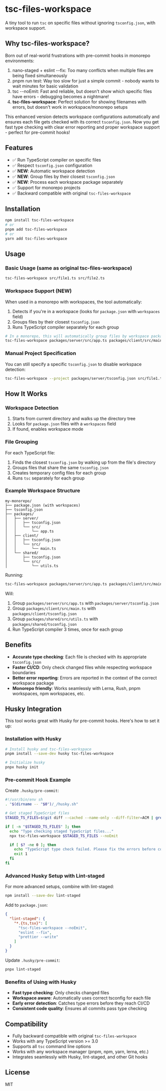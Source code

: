 # tsc-files-workspace

A tiny tool to run `tsc` on specific files without ignoring `tsconfig.json`, with workspace support.

## Why tsc-files-workspace?

Born out of real-world frustrations with pre-commit hooks in monorepo environments:

1. nano-staged + eslint --fix: Too many conflicts when multiple files are being fixed simultaneously
2. pnpm run test: Way too slow for just a simple commit - nobody wants to wait minutes for basic validation
3. tsc --noEmit: Fast and reliable, but doesn't show which specific files have errors - debugging becomes a nightmare!
4. **tsc-files-workspace**: Perfect solution for showing filenames with errors, but doesn't work in workspace/monorepo setups

This enhanced version detects workspace configurations automatically and ensures each file gets checked with its correct `tsconfig.json`. Now you get fast type checking with clear error reporting and proper workspace support - perfect for pre-commit hooks!

## Features

- ✅ Run TypeScript compiler on specific files
- ✅ Respect `tsconfig.json` configuration
- ✅ **NEW**: Automatic workspace detection
- ✅ **NEW**: Group files by their closest `tsconfig.json`
- ✅ **NEW**: Process each workspace package separately
- ✅ Support for monorepo projects
- ✅ Backward compatible with original `tsc-files-workspace`

## Installation

```bash
npm install tsc-files-workspace
# or
pnpm add tsc-files-workspace
# or
yarn add tsc-files-workspace
```

## Usage

### Basic Usage (same as original tsc-files-workspace)

```bash
tsc-files-workspace src/file1.ts src/file2.ts
```

### Workspace Support (NEW)

When used in a monorepo with workspaces, the tool automatically:

1. Detects if you're in a workspace (looks for `package.json` with `workspaces` field)
2. Groups files by their closest `tsconfig.json`
3. Runs TypeScript compiler separately for each group

```bash
# In a monorepo, this will automatically group files by workspace packages
tsc-files-workspace packages/server/src/app.ts packages/client/src/main.ts packages/shared/src/utils.ts
```

### Manual Project Specification

You can still specify a specific `tsconfig.json` to disable workspace detection:

```bash
tsc-files-workspace --project packages/server/tsconfig.json src/file1.ts src/file2.ts
```

## How It Works

### Workspace Detection

1. Starts from current directory and walks up the directory tree
2. Looks for `package.json` files with a `workspaces` field
3. If found, enables workspace mode

### File Grouping

For each TypeScript file:

1. Finds the closest `tsconfig.json` by walking up from the file's directory
2. Groups files that share the same `tsconfig.json`
3. Creates temporary config files for each group
4. Runs `tsc` separately for each group

### Example Workspace Structure

```
my-monorepo/
├── package.json (with workspaces)
├── tsconfig.json
├── packages/
│   ├── server/
│   │   ├── tsconfig.json
│   │   └── src/
│   │       └── app.ts
│   ├── client/
│   │   ├── tsconfig.json
│   │   └── src/
│   │       └── main.ts
│   └── shared/
│       ├── tsconfig.json
│       └── src/
│           └── utils.ts
```

Running:

```bash
tsc-files-workspace packages/server/src/app.ts packages/client/src/main.ts packages/shared/src/utils.ts
```

Will:

1. Group `packages/server/src/app.ts` with `packages/server/tsconfig.json`
2. Group `packages/client/src/main.ts` with `packages/client/tsconfig.json`
3. Group `packages/shared/src/utils.ts` with `packages/shared/tsconfig.json`
4. Run TypeScript compiler 3 times, once for each group

## Benefits

- **Accurate type checking**: Each file is checked with its appropriate `tsconfig.json`
- **Faster CI/CD**: Only check changed files while respecting workspace boundaries
- **Better error reporting**: Errors are reported in the context of the correct workspace package
- **Monorepo friendly**: Works seamlessly with Lerna, Rush, pnpm workspaces, npm workspaces, etc.

## Husky Integration

This tool works great with Husky for pre-commit hooks. Here's how to set it up:

### Installation with Husky

```bash
# Install husky and tsc-files-workspace
pnpm install --save-dev husky tsc-files-workspace

# Initialize husky
pnpx husky init
```

### Pre-commit Hook Example

Create `.husky/pre-commit`:

```bash
#!/usr/bin/env sh
. "$(dirname -- "$0")/_/husky.sh"

# Get staged TypeScript files
STAGED_TS_FILES=$(git diff --cached --name-only --diff-filter=ACM | grep -E '\.(ts|tsx)$')

if [ -n "$STAGED_TS_FILES" ]; then
  echo "Type checking staged TypeScript files..."
  npx tsc-files-workspace $STAGED_TS_FILES --noEmit

  if [ $? -ne 0 ]; then
    echo "TypeScript type check failed. Please fix the errors before committing."
    exit 1
  fi
fi
```

### Advanced Husky Setup with Lint-staged

For more advanced setups, combine with lint-staged:

```bash
npm install --save-dev lint-staged
```

Add to `package.json`:

```json
{
  "lint-staged": {
    "*.{ts,tsx}": [
      "tsc-files-workspace --noEmit",
      "eslint --fix",
      "prettier --write"
    ]
  }
}
```

Update `.husky/pre-commit`:

```bash
pnpx lint-staged
```

### Benefits of Using with Husky

- **Fast type checking**: Only checks changed files
- **Workspace aware**: Automatically uses correct tsconfig for each file
- **Early error detection**: Catches type errors before they reach CI/CD
- **Consistent code quality**: Ensures all commits pass type checking

## Compatibility

- Fully backward compatible with original `tsc-files-workspace`
- Works with any TypeScript version >= 3.0
- Supports all `tsc` command line options
- Works with any workspace manager (pnpm, npm, yarn, lerna, etc.)
- Integrates seamlessly with Husky, lint-staged, and other Git hooks

## License

MIT

